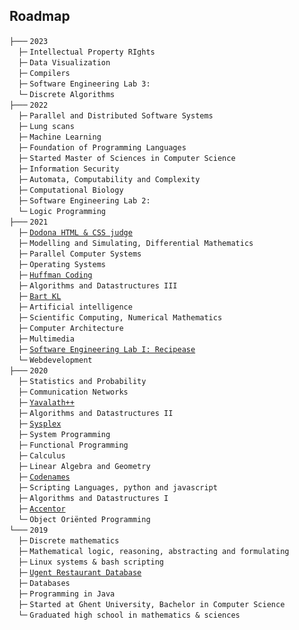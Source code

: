 ## Roadmap
`├───` `2023` \
 `├─` `Intellectual Property RIghts`\
 `├─` `Data Visualization`\
 `├─` `Compilers`\
 `├─` `Software Engineering Lab 3:`\
 `└─` `Discrete Algorithms`\
`├───` `2022` \
 `├─` `Parallel and Distributed Software Systems`\
 `├─` `Lung scans`\
 `├─` `Machine Learning`\
 `├─` `Foundation of Programming Languages`\
 `├─` `Started Master of Sciences in Computer Science`\
 `├─` `Information Security`\
 `├─` `Automata, Computability and Complexity`\
 `├─` `Computational Biology`\
 `├─` `Software Engineering Lab 2: `\
 `└─` `Logic Programming`\
`├───` `2021` \
 `├─` [`Dodona HTML & CSS judge`](roadmap/2021/13%20Dodona%20HTML%20&%20CSS%20judge/README.md)\
 `├─` `Modelling and Simulating, Differential Mathematics`\
 `├─` `Parallel Computer Systems`\
 `├─` `Operating Systems`\
 `├─` [`Huffman Coding`](roadmap/2021/09%20Huffman%20Coding/README.md)\
 `├─` `Algorithms and Datastructures III`\
 `├─` [`Bart KL`](roadmap/2021/07%20Bart%20KL/README.md)\
 `├─` `Artificial intelligence`\
 `├─` `Scientific Computing, Numerical Mathematics`\
 `├─` `Computer Architecture`\
 `├─` `Multimedia`\
 `├─` [`Software Engineering Lab I: Recipease`](roadmap/2021/02%20Software%20Engineering%20Lab%20I:%20Recipease/README.md)\
 `└─` `Webdevelopment`\
`├───` `2020` \
 `├─` `Statistics and Probability`\
 `├─` `Communication Networks`\
 `├─` [`Yavalath++`](roadmap/2020/12%20Yavalath++/README.md)\
 `├─` `Algorithms and Datastructures II`\
 `├─` [`Sysplex`](roadmap/2020/10%20Sysplex/README.md)\
 `├─` `System Programming`\
 `├─` `Functional Programming`\
 `├─` `Calculus`\
 `├─` `Linear Algebra and Geometry`\
 `├─` [`Codenames`](roadmap/2020/05%20Codenames/README.md)\
 `├─` `Scripting Languages, python and javascript`\
 `├─` `Algorithms and Datastructures I`\
 `├─` [`Accentor`](roadmap/2020/02%20Accentor/README.md)\
 `└─` `Object Oriënted Programming`\
`└───` `2019` \
 `├─` `Discrete mathematics`\
 `├─` `Mathematical logic, reasoning, abstracting and formulating`\
 `├─` `Linux systems & bash scripting`\
 `├─` [`Ugent Restaurant Database`](roadmap/2019/05%20Ugent%20Restaurant%20Database/README.md)\
 `├─` `Databases`\
 `├─` `Programming in Java`\
 `├─` `Started at Ghent University, Bachelor in Computer Science`\
 `└─` `Graduated high school in mathematics & sciences`\
 